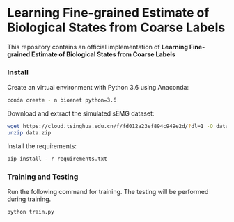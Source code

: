 # Learning Fine-grained Estimate of Biological States from Coarse Labels

This repository contains an official implementation of **Learning Fine-grained Estimate of Biological States from Coarse Labels**

### Install
Create an virtual environment with Python 3.6 using Anaconda:
```bash
conda create - n bioenet python=3.6
```

Download and extract the simulated sEMG dataset:
```bash
wget https://cloud.tsinghua.edu.cn/f/fd012a23ef894c949e2d/?dl=1 -O data.zip
unzip data.zip
```

Install the requirements:
```bash
pip install - r requirements.txt
```

### Training and Testing
Run the following command for training. The testing will be performed during training.
```bash
python train.py
```
